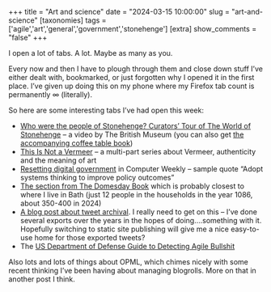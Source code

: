 +++
title = "Art and science"
date = "2024-03-15 10:00:00"
slug = "art-and-science"
[taxonomies]
tags = ['agile','art','general','government','stonehenge']
[extra]
show_comments = "false"
+++

I open a lot of tabs. A lot. Maybe as many as you.

Every now and then I have to plough through them and close down stuff I’ve either dealt with, bookmarked, or just forgotten why I opened it in the first place. I’ve given up doing this on my phone where my Firefox tab count is permanently ∞ (literally).

So here are some interesting tabs I’ve had open this week:

- [Who were the people of Stonehenge? Curators’ Tour of The World of Stonehenge](https://www.youtube.com/watch?v=FymNP8copac) – a video by The British Museum (you can also get [the accompanying coffee table book](https://www.britishmuseumshoponline.org/the-world-of-stonehenge-hardback.html))
- [This Is Not a Vermeer](https://medium.com/message/this-is-not-a-vermeer-67b752b150c0) – a multi-part series about Vermeer, authenticity and the meaning of art
- [Resetting digital government](https://archive.is/dnxSg) in Computer Weekly – sample quote “Adopt systems thinking to improve policy outcomes”
- [The section from The Domesday Book](https://opendomesday.org/place/ST7567/charlcombe/) which is probably closest to where I live in Bath (just 12 people in the households in the year 1086, about 350-400 in 2024)
- [A blog post about tweet archival](https://lynnandtonic.com/thoughts/entries/i-archived-my-tweets/). I really need to get on this – I’ve done several exports over the years in the hopes of doing….something with it. Hopefully switching to static site publishing will give me a nice easy-to-use home for those exported tweets?
- The [US Department of Defense Guide to Detecting Agile Bullshit](https://media.defense.gov/2018/Oct/09/2002049591/-1/-1/0/DIB_DETECTING_AGILE_BS_2018.10.05.PDF)

Also lots and lots of things about OPML, which chimes nicely with some recent thinking I’ve been having about managing blogrolls. More on that in another post I think.
